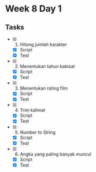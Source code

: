 # Week 8 Day 1

## Tasks
- [x] 1. Hitung jumlah karakter
    - [x] Script
    - [x] Test
- [x] 2. Menentukan tahun kabisat
    - [x] Script
    - [x] Test
- [x] 3. Menentukan rating film
    - [x] Script
    - [x] Test
- [x] 4. Trim kalimat
    - [x] Script
    - [x] Test
- [x] 5. Number to String
    - [x] Script
    - [x] Test
- [x] 6. Angka yang paling banyak muncul
    - [x] Script
    - [x] Test